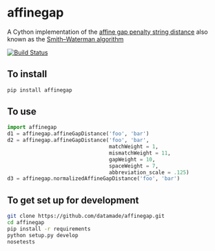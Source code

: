 affinegap
=========

A Cython implementation of the [affine gap penalty string distance](http://en.wikipedia.org/wiki/Gap_penalty#Affine_Gap_Penalty) also known as the [Smith–Waterman algorithm](http://en.wikipedia.org/wiki/Smith%E2%80%93Waterman_algorithm)

[![Build Status](https://travis-ci.org/datamade/affinegap.svg?branch=master)](https://travis-ci.org/datamade/affinegap)

## To install
```bash
pip install affinegap
```

## To use
```python
import affinegap
d1 = affinegap.affineGapDistance('foo', 'bar')
d2 = affinegap.affineGapDistance('foo', 'bar',
                                 matchWeight = 1,
                                 mismatchWeight = 11,
                                 gapWeight = 10,
                                 spaceWeight = 7,
                                 abbreviation_scale = .125)
d3 = affinegap.normalizedAffineGapDistance('foo', 'bar')
```

## To get set up for development
```bash
git clone https://github.com/datamade/affinegap.git
cd affinegap
pip install -r requirements
python setup.py develop
nosetests
```
